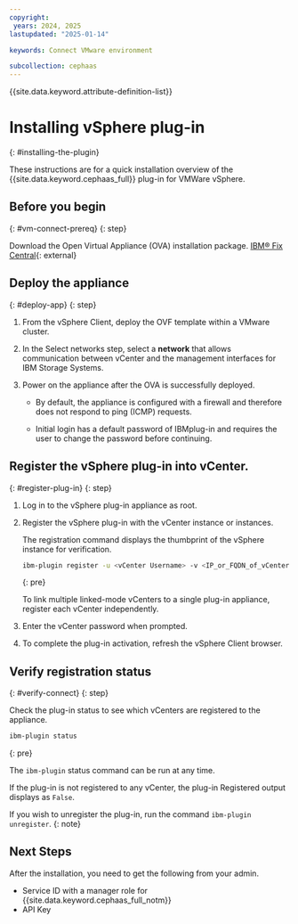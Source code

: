 ```yaml
---
copyright:
 years: 2024, 2025
lastupdated: "2025-01-14"

keywords: Connect VMware environment

subcollection: cephaas
---
```



{{site.data.keyword.attribute-definition-list}}

# Installing vSphere plug-in
{: #installing-the-plugin}

These instructions are for a quick installation overview of the {{site.data.keyword.cephaas_full}} plug-in for VMWare vSphere.


## Before you begin
{: #vm-connect-prereq}
{: step}

Download the Open Virtual Appliance (OVA) installation package. [IBM® Fix Central](https://www.ibm.com/support/fixcentral){: external}


## Deploy the appliance
{: #deploy-app}
{: step}

1. From the vSphere Client,  deploy the OVF template within a VMware cluster.

2. In the Select networks step, select a **network** that allows communication between vCenter and the management interfaces for IBM Storage Systems.

3. Power on the appliance after the OVA is successfully deployed.

    - By default, the appliance is configured with a firewall and therefore does not respond to ping (ICMP) requests.

    - Initial login has a default password of IBMplug-in and requires the user to change the password before continuing.


## Register the vSphere plug-in into vCenter.
{: #register-plug-in}
{: step}

1. Log in to the vSphere plug-in appliance as root.

2. Register the vSphere plug-in with the vCenter instance or instances.

    The registration command displays the thumbprint of the vSphere instance for verification.

    ```sh
    ibm-plugin register -u <vCenter Username> -v <IP_or_FQDN_of_vCenter>
    ```
    {: pre}

    To link multiple linked-mode vCenters to a single plug-in appliance, register each vCenter independently.

3. Enter the vCenter password when prompted.

4. To complete the plug-in activation, refresh the vSphere Client browser.


## Verify registration status
{: #verify-connect}
{: step}

Check the plug-in status to see which vCenters are registered to the appliance.

```sh
ibm-plugin status
```
{: pre}

The `ibm-plugin` status command can be run at any time.

If the plug-in is not registered to any vCenter, the plug-in Registered output displays as `False`.

If you wish to unregister the plug-in, run the command `ibm-plugin unregister`.
{: note}

## Next Steps

After the installation, you need to get the following from your admin.

- Service ID with a manager role for {{site.data.keyword.cephaas_full_notm}}
- API Key
